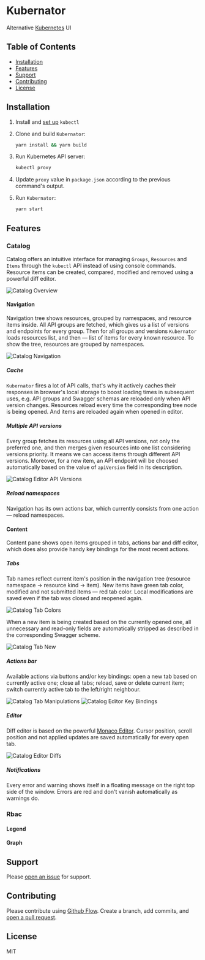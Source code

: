 # Kubernator

Alternative [Kubernetes](https://kubernetes.io/) UI

## Table of Contents

- [Installation](#installation)
- [Features](#features)
- [Support](#support)
- [Contributing](#contributing)
- [License](#license)

## Installation

1. Install and [set up](https://kubernetes.io/docs/tasks/tools/install-kubectl/) `kubectl`
  
2. Clone and build `Kubernator`:

    ```sh
    yarn install && yarn build
    ```

3. Run Kubernetes API server:

    ```sh
    kubectl proxy
    ```

4. Update `proxy` value in `package.json` according to the previous command's output.

5. Run `Kubernator`:

    ```sh
    yarn start
    ```

## Features

### Catalog

Catalog offers an intuitive interface for managing `Groups`, `Resources` and `Items` through the `kubectl` API instead of using console commands. Resource items can be created, compared, modified and removed using a powerful diff editor.

![Catalog Overview](screenshots/catalog-overview.png)

#### Navigation

Navigation tree shows resources, grouped by namespaces, and resource items inside. All API groups are fetched, which gives us a list of versions and endpoints for every group. Then for all groups and versions `Kubernator` loads resources list, and then ― list of items for every known resource. To show the tree, resources are grouped by namespaces.

![Catalog Navigation](screenshots/catalog-navigation.gif)

##### Cache

`Kubernator` fires a lot of API calls, that's why it actively caches their responses in browser's local storage to boost loading times in subsequent uses, e.g. API groups and Swagger schemas are reloaded only when API version changes. Resources reload every time the corresponding tree node is being opened. And items are reloaded again when opened in editor.

##### Multiple API versions

Every group fetches its resources using all API versions, not only the preferred one, and then merges given resources into one list considering versions priority. It means we can access items through different API versions. Moreover, for a new item, an API endpoint will be choosed automatically based on the value of `apiVersion` field in its description.

![Catalog Editor API Versions](screenshots/catalog-editor-api-versions.gif)

##### Reload namespaces

Navigation has its own actions bar, which currently consists from one action ― reload namespaces.

#### Content

Content pane shows open items grouped in tabs, actions bar and diff editor, which does also provide handy key bindings for the most recent actions.

##### Tabs

Tab names reflect current item's position in the navigation tree (resource namespace → resource kind → item). New items have green tab color, modified and not submitted items ― red tab color. Local modifications are saved even if the tab was closed and reopened again.

![Catalog Tab Colors](screenshots/catalog-tab-colors.gif)

When a new item is being created based on the currently opened one, all unnecessary and read-only fields are automatically stripped as described in the corresponding Swagger scheme.

![Catalog Tab New](screenshots/catalog-tab-new.gif)

##### Actions bar

Available actions via buttons and/or key bindings: open a new tab based on currently active one; close all tabs; reload, save or delete current item; switch currently active tab to the left/right neighbour.

![Catalog Tab Manipulations](screenshots/catalog-tab-manipulations.gif)
![Catalog Editor Key Bindings](screenshots/catalog-editor-key-bindings.gif)

##### Editor

Diff editor is based on the powerful [Monaco Editor](https://microsoft.github.io/monaco-editor/). Cursor position, scroll position and not applied updates are saved automatically for every open tab.

![Catalog Editor Diffs](screenshots/catalog-editor-diffs.gif)

##### Notifications

Every error and warning shows itself in a floating message on the right top side of the window. Errors are red and don't vanish automatically as warnings do.

### Rbac

#### Legend

#### Graph

## Support

Please [open an issue](https://github.com/smpio/kubernator/issues/new) for support.

## Contributing

Please contribute using [Github Flow](https://guides.github.com/introduction/flow/). Create a branch, add commits, and [open a pull request](https://github.com/smpio/kubernator/compare/).

## License

MIT
